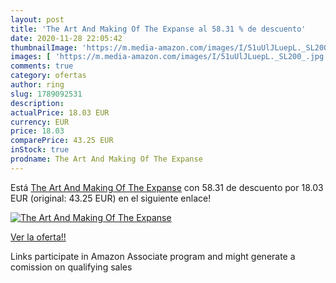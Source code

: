 ```yaml
---
layout: post
title: 'The Art And Making Of The Expanse al 58.31 % de descuento'
date: 2020-11-28 22:05:42
thumbnailImage: 'https://m.media-amazon.com/images/I/51uUlJLuepL._SL200_.jpg'
images: [ 'https://m.media-amazon.com/images/I/51uUlJLuepL._SL200_.jpg' ]
comments: true
category: ofertas
author: ring
slug: 1789092531
description:
actualPrice: 18.03 EUR
currency: EUR
price: 18.03
comparePrice: 43.25 EUR
inStock: true
prodname: The Art And Making Of The Expanse
---
```


Está [The Art And Making Of The Expanse](https://www.amazon.es/dp/1789092531/?tag=tolees-21) con 58.31 de descuento por 18.03 EUR (original: 43.25 EUR) en el siguiente enlace!

[![The Art And Making Of The Expanse](https://m.media-amazon.com/images/I/51uUlJLuepL._SL200_.jpg)](https://www.amazon.es/dp/1789092531/?tag=tolees-21)

[Ver la oferta!!](https://www.amazon.es/dp/1789092531/?tag=tolees-21)

Links participate in Amazon Associate program and might generate a comission on qualifying sales


